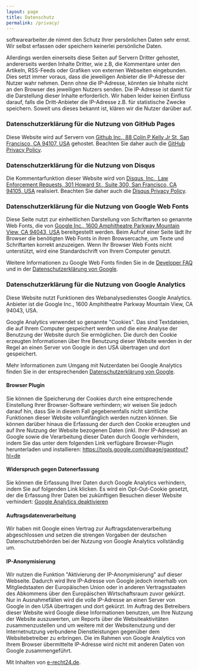 ```yaml
---
layout: page
title: Datenschutz
permalink: /privacy/
---
```


softwarearbeiter.de nimmt den Schutz Ihrer persönlichen Daten sehr ernst. Wir selbst erfassen oder speichern keinerlei persönliche Daten.

Allerdings werden einerseits diese Seiten auf Servern Dritter gehostet, andererseits werden Inhalte Dritter, wie z.B, die Kommentare unter den Artikeln, RSS-Feeds oder Grafiken von externen Webseiten eingebunden. Dies setzt immer voraus, dass die jeweiligen Anbieter die IP-Adresse der Nutzer wahr nehmen. Denn ohne die IP-Adresse, könnten sie Inhalte nicht an den Browser des jeweiligen Nutzers senden. Die IP-Adresse ist damit für die Darstellung dieser Inhalte erforderlich. Wir haben leider keinen Einfluss darauf, falls die Dritt-Anbieter die IP-Adresse z.B. für statistische Zwecke speichern. Soweit uns dieses bekannt ist, klären wir die Nutzer darüber auf.

### Datenschutzerklärung für die Nutzung von GitHub Pages

Diese Website wird auf Servern von [Github Inc., 88 Colin P Kelly Jr St, San Francisco, CA 94107, USA][1] gehostet. Beachten Sie daher auch die [GitHub Privacy Policy][2].

### Datenschutzerklärung für die Nutzung von Disqus

Die Kommentarfunktion dieser Website wird von [Disqus, Inc., Law Enforcement Requests, 301 Howard St., Suite 300, San Francisco, CA 94105, USA][3] realisiert. Beachten Sie daher auch die [Disqus Privacy Policy][4].

### Datenschutzerklärung für die Nutzung von Google Web Fonts

Diese Seite nutzt zur einheitlichen Darstellung von Schriftarten so genannte Web Fonts, die von [Google Inc., 1600 Amphitheatre Parkway Mountain View, CA 94043, USA][5] bereitgestellt werden. Beim Aufruf einer Seite lädt Ihr Browser die benötigten Web Fonts in ihren Browsercache, um Texte und Schriftarten korrekt anzuzeigen. Wenn Ihr Browser Web Fonts nicht unterstützt, wird eine Standardschrift von Ihrem Computer genutzt.

Weitere Informationen zu Google Web Fonts finden Sie in de [Developer FAQ][6] und in der [Datenschutzerklärung von Google][7].

### Datenschutzerklärung für die Nutzung von Google Analytics

Diese Website nutzt Funktionen des Webanalysedienstes Google Analytics. Anbieter ist die Google Inc., 1600 Amphitheatre Parkway Mountain View, CA 94043, USA.

Google Analytics verwendet so genannte "Cookies". Das sind Textdateien, die auf Ihrem Computer gespeichert werden und die eine Analyse der Benutzung der Website durch Sie ermöglichen. Die durch den Cookie erzeugten Informationen über Ihre Benutzung dieser Website werden in der Regel an einen Server von Google in den USA übertragen und dort gespeichert.

Mehr Informationen zum Umgang mit Nutzerdaten bei Google Analytics finden Sie in der entsprechenden [Datenschutzerklärung von Google][8].

#### Browser Plugin

Sie können die Speicherung der Cookies durch eine entsprechende Einstellung Ihrer Browser-Software verhindern; wir weisen Sie jedoch darauf hin, dass Sie in diesem Fall gegebenenfalls nicht sämtliche Funktionen dieser Website vollumfänglich werden nutzen können. Sie können darüber hinaus die Erfassung der durch den Cookie erzeugten und auf Ihre Nutzung der Website bezogenen Daten (inkl. Ihrer IP-Adresse) an Google sowie die Verarbeitung dieser Daten durch Google verhindern, indem Sie das unter dem folgenden Link verfügbare Browser-Plugin herunterladen und installieren: https://tools.google.com/dlpage/gaoptout?hl=de

#### Widerspruch gegen Datenerfassung

Sie können die Erfassung Ihrer Daten durch Google Analytics verhindern, indem Sie auf folgenden Link klicken. Es wird ein Opt-Out-Cookie gesetzt, der die Erfassung Ihrer Daten bei zukünftigen Besuchen dieser Website verhindert: [Google Analytics deaktivieren][9]

#### Auftragsdatenverarbeitung

Wir haben mit Google einen Vertrag zur Auftragsdatenverarbeitung abgeschlossen und setzen die strengen Vorgaben der deutschen Datenschutzbehörden bei der Nutzung von Google Analytics vollständig um.

#### IP-Anonymisierung

Wir nutzen die Funktion "Aktivierung der IP-Anonymisierung" auf dieser Webseite. Dadurch wird Ihre IP-Adresse von Google jedoch innerhalb von Mitgliedstaaten der Europäischen Union oder in anderen Vertragsstaaten des Abkommens über den Europäischen Wirtschaftsraum zuvor gekürzt. Nur in Ausnahmefällen wird die volle IP-Adresse an einen Server von Google in den USA übertragen und dort gekürzt. Im Auftrag des Betreibers dieser Website wird Google diese Informationen benutzen, um Ihre Nutzung der Website auszuwerten, um Reports über die Websiteaktivitäten zusammenzustellen und um weitere mit der Websitenutzung und der Internetnutzung verbundene Dienstleistungen gegenüber dem Websitebetreiber zu erbringen. Die im Rahmen von Google Analytics von Ihrem Browser übermittelte IP-Adresse wird nicht mit anderen Daten von Google zusammengeführt. 

Mit Inhalten von [e-recht24.de][10].

 [1]: https://www.github.com/
 [2]: https://help.github.com/articles/github-privacy-statement/
 [3]: https://disqus.com/
 [4]: https://help.disqus.com/customer/portal/articles/466259-privacy-policy
 [5]: https://google.com
 [6]: https://developers.google.com/fonts/faq
 [7]: https://www.google.com/policies/privacy/
 [8]: https://support.google.com/analytics/answer/6004245?hl=de
 [9]: javascript:gaOptout();
 [10]: http://www.e-recht24.de